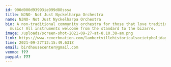 ```yaml
---
id: 900d000d93993ie999d88sssa
title: NJNO- Not Just Nyckelharpa Orchestra
name: NJNO- Not Just Nyckelharpa Orchestra
bio: A non-traditional community orchestra for those that love traditional
  music! All instruments welcome from the standard to the bizarre.
image: /uploads/screen-shot-2021-09-27-at-8.10.38-am.png
link: https://www.reverbnation.com/lambertvillehistoricalsocietyholidaycd/song/26973375-birdhouse-center-for-arts-not-just
time: 2021-09-27T12:15:49.631Z
email: birdhousecenter@gmail.com
venmo: ???
paypal: ???
---
```

